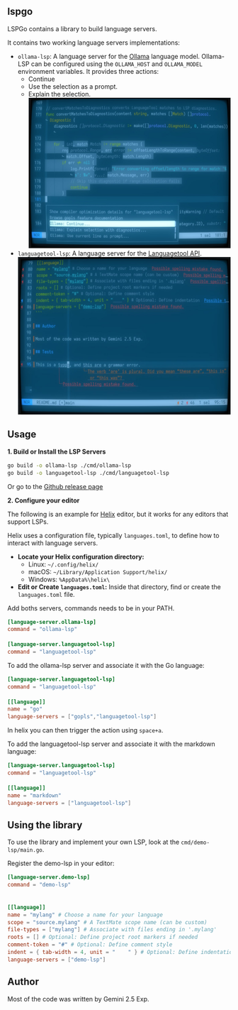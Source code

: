 ## lspgo

LSPGo contains a library to build language servers.

It contains two working language servers implementations:

*   `ollama-lsp`: A language server for the [Ollama](https://ollama.com/) language model.
    Ollama-LSP can be configured using the `OLLAMA_HOST` and `OLLAMA_MODEL` environment variables.
    It provides three actions:
    - Continue
    - Use the selection as a prompt.
    - Explain the selection.
    ![Ollama LSP Example](img/ollama-lsp.jpg)
*   `languagetool-lsp`: A language server for the [Languagetool API](https://languagetool.org/dev).
    ![Languagetool LSP Example](img/languagetool-lsp.jpg)

## Usage

**1. Build or Install the LSP Servers**

```bash
go build -o ollama-lsp ./cmd/ollama-lsp
go build -o languagetool-lsp ./cmd/languagetool-lsp
```

Or go to the [Github release page](https://github.com/akhenakh/lspgo/releases)

**2. Configure your editor**

The following is an example for [Helix](https://helix-editor.com/) editor, but it works for any editors that support LSPs.

Helix uses a configuration file, typically `languages.toml`, to define how to interact with language servers.

*   **Locate your Helix configuration directory:**
    *   Linux: `~/.config/helix/`
    *   macOS: `~/Library/Application Support/helix/`
    *   Windows: `%AppData%\helix\`
*   **Edit or Create `languages.toml`:** Inside that directory, find or create the `languages.toml` file.

Add boths servers, commands needs to be in your PATH.

```toml
[language-server.ollama-lsp]
command = "ollama-lsp"

[language-server.languagetool-lsp]
command = "languagetool-lsp"
```

To add the ollama-lsp server and associate it with the Go language:
```toml
[language-server.languagetool-lsp]
command = "languagetool-lsp"

[[language]]
name = "go"
language-servers = ["gopls","languagetool-lsp"]
```
In helix you can then trigger the action using `space+a`.

To add the languagetool-lsp server and associate it with the markdown language:

```toml
[language-server.languagetool-lsp]
command = "languagetool-lsp"

[[language]]
name = "markdown"
language-servers = ["languagetool-lsp"]
```

## Using the library

To use the library and implement your own LSP, look at the `cmd/demo-lsp/main.go`.

Register the demo-lsp in your editor:

```toml
[language-server.demo-lsp]
command = "demo-lsp"


[[language]]
name = "mylang" # Choose a name for your language
scope = "source.mylang" # A TextMate scope name (can be custom)
file-types = ["mylang"] # Associate with files ending in '.mylang'
roots = [] # Optional: Define project root markers if needed
comment-token = "#" # Optional: Define comment style
indent = { tab-width = 4, unit = "    " } # Optional: Define indentation
language-servers = ["demo-lsp"]
```

## Author

Most of the code was written by Gemini 2.5 Exp.
